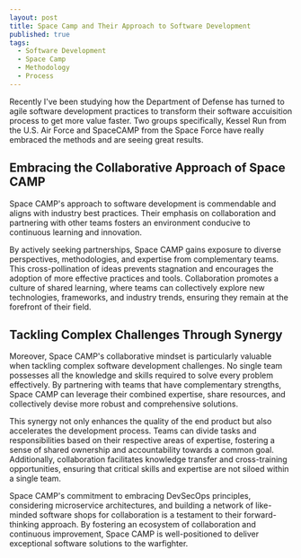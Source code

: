 ```yaml
---
layout: post
title: Space Camp and Their Approach to Software Development
published: true
tags:
  - Software Development
  - Space Camp
  - Methodology
  - Process
---
```


Recently I've been studying how the Department of Defense has turned to agile software development practices to transform their software accuisition process to get more value faster. Two groups specifically, Kessel Run from the U.S. Air Force and SpaceCAMP from the Space Force have really embraced the methods and are seeing great results.

## Embracing the Collaborative Approach of Space CAMP

Space CAMP's approach to software development is commendable and aligns with industry best practices. Their emphasis on collaboration and partnering with other teams fosters an environment conducive to continuous learning and innovation.

By actively seeking partnerships, Space CAMP gains exposure to diverse perspectives, methodologies, and expertise from complementary teams. This cross-pollination of ideas prevents stagnation and encourages the adoption of more effective practices and tools. Collaboration promotes a culture of shared learning, where teams can collectively explore new technologies, frameworks, and industry trends, ensuring they remain at the forefront of their field.

## Tackling Complex Challenges Through Synergy

Moreover, Space CAMP's collaborative mindset is particularly valuable when tackling complex software development challenges. No single team possesses all the knowledge and skills required to solve every problem effectively. By partnering with teams that have complementary strengths, Space CAMP can leverage their combined expertise, share resources, and collectively devise more robust and comprehensive solutions.

This synergy not only enhances the quality of the end product but also accelerates the development process. Teams can divide tasks and responsibilities based on their respective areas of expertise, fostering a sense of shared ownership and accountability towards a common goal. Additionally, collaboration facilitates knowledge transfer and cross-training opportunities, ensuring that critical skills and expertise are not siloed within a single team.

Space CAMP's commitment to embracing DevSecOps principles, considering microservice architectures, and building a network of like-minded software shops for collaboration is a testament to their forward-thinking approach. By fostering an ecosystem of collaboration and continuous improvement, Space CAMP is well-positioned to deliver exceptional software solutions to the warfighter.
